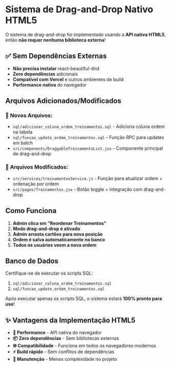 # Sistema de Drag-and-Drop Nativo HTML5

O sistema de drag-and-drop foi implementado usando a **API nativa HTML5**, então **não requer nenhuma biblioteca externa**!

## ✅ Sem Dependências Externas

- **Não precisa instalar** react-beautiful-dnd
- **Zero dependências** adicionais
- **Compatível com Vercel** e outros ambientes de build
- **Performance nativa** do navegador

## Arquivos Adicionados/Modificados

### 📁 **Novos Arquivos:**
- `sql/adicionar_coluna_ordem_treinamentos.sql` - Adiciona coluna ordem na tabela
- `sql/funcao_update_ordem_treinamentos.sql` - Função RPC para updates em batch
- `src/components/DraggableTreinamentoList.jsx` - Componente principal de drag-and-drop

### 📝 **Arquivos Modificados:**
- `src/services/treinamentosService.js` - Função para atualizar ordem + ordenação por ordem
- `src/pages/Treinamentos.jsx` - Botão toggle + integração com drag-and-drop

## Como Funciona

1. **Admin clica em "Reordenar Treinamentos"**
2. **Modo drag-and-drop é ativado**
3. **Admin arrasta cartões para nova posição**
4. **Ordem é salva automaticamente no banco**
5. **Todos os usuários veem a nova ordem**

## Banco de Dados

Certifique-se de executar os scripts SQL:

1. `sql/adicionar_coluna_ordem_treinamentos.sql`
2. `sql/funcao_update_ordem_treinamentos.sql`

Após executar apenas os scripts SQL, o sistema estará **100% pronto para uso**!

## ✨ Vantagens da Implementação HTML5

- **🚀 Performance** - API nativa do navegador
- **📦 Zero dependências** - Sem bibliotecas externas  
- **🌐 Compatibilidade** - Funciona em todos os navegadores modernos
- **⚡ Build rápido** - Sem conflitos de dependências
- **🔧 Manutenção** - Menos complexidade no projeto
